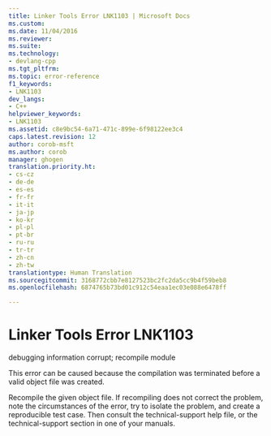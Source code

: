 ```yaml
---
title: Linker Tools Error LNK1103 | Microsoft Docs
ms.custom: 
ms.date: 11/04/2016
ms.reviewer: 
ms.suite: 
ms.technology:
- devlang-cpp
ms.tgt_pltfrm: 
ms.topic: error-reference
f1_keywords:
- LNK1103
dev_langs:
- C++
helpviewer_keywords:
- LNK1103
ms.assetid: c8e9bc54-6a71-471c-899e-6f98122ee3c4
caps.latest.revision: 12
author: corob-msft
ms.author: corob
manager: ghogen
translation.priority.ht:
- cs-cz
- de-de
- es-es
- fr-fr
- it-it
- ja-jp
- ko-kr
- pl-pl
- pt-br
- ru-ru
- tr-tr
- zh-cn
- zh-tw
translationtype: Human Translation
ms.sourcegitcommit: 3168772cbb7e8127523bc2fc2da5cc9b4f59beb8
ms.openlocfilehash: 6874765b73bd01c912c54eaa1ec03e088e6478ff

---
```

# Linker Tools Error LNK1103
debugging information corrupt; recompile module  
  
 This error can be caused because the compilation was terminated before a valid object file was created.  
  
 Recompile the given object file. If recompiling does not correct the problem, note the circumstances of the error, try to isolate the problem, and create a reproducible test case. Then consult the technical-support help file, or the technical-support section in one of your manuals.


<!--HONumber=Jan17_HO2-->



